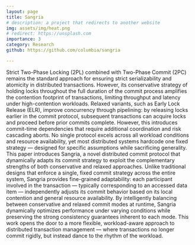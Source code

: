 ```yaml
---
layout: page
title: Sangria
# description: a project that redirects to another website
img: assets/img/heat.png
# redirect: https://unsplash.com
importance: 3
category: Research
github: https://github.com/columbia/sangria

---
```


Strict Two-Phase Locking (2PL) combined with Two-Phase Commit (2PC) remains the standard approach for ensuring strict serializability and atomicity in distributed transactions. However, its conservative strategy of holding locks throughout the full duration of the commit process amplifies the contention footprint of transactions, limiting throughput and latency under high-contention workloads. Relaxed variants, such as Early Lock Release (ELR), improve concurrency through pipelining: by releasing locks earlier in the commit protocol, subsequent transactions can acquire locks and proceed before prior commits complete. However, this introduces commit-time dependencies that require additional coordination and risk cascading aborts. No single protocol excels across all workload conditions and resource availability, yet most distributed systems hardcode one fixed strategy — designed for specific assumptions while sacrificing generality.
This paper introduces Sangria, a novel distributed commit protocol that dynamically adapts its commit strategy to exploit the complementary strengths of both conservative and relaxed approaches. Unlike traditional designs that enforce a single, fixed commit strategy across the entire system, Sangria provides fine-grained adaptability: each participant involved in the transaction — typically corresponding to an accessed data item — independently adjusts its commit behavior based on its local contention and general resource availability. By intelligently balancing between conservative and relaxed commit modes at runtime, Sangria dynamically optimizes performance under varying conditions while preserving the strong consistency guarantees inherent to each mode. This work opens the door to a more flexible, workload-aware approach to distributed transaction management — where transactions no longer commit rigidly, but instead dance to the rhythm of the workload.
 <br>

